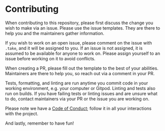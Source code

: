 # Contributing

When contributing to this repository, please first discuss the change you wish
to make via an issue. Please use the issue templates. They are there to help you
and the maintainers gather information.

If you wish to work on an open issue, please comment on the issue with `.take`, and it will be assigned to you. If an issue is not assigned, it is assumed to be available for anyone to work on. Please assign yourself to an issue before working on it to avoid conflicts.

When creating a PR, please fill out the template to the best of your abilities.
Maintainers are there to help you, so reach out via a comment in your PR.

Tests, formatting, and linting are run anytime you commit code in your working
environment, e.g. your computer or Gitpod. Linting and tests also run on builds.
If you have failing tests or linting issues and are unsure what to do, contact
maintainers via your PR or the issue you are working on.

Please note we have a [Code of Conduct](CODE-OF-CONDUCT.md); follow it in all
your interactions with the project.

And lastly, remember to have fun!
